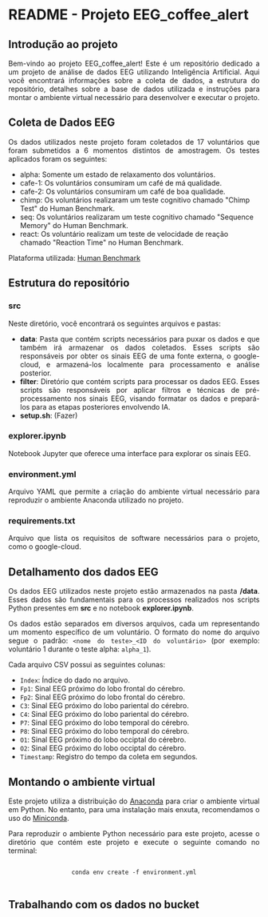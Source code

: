 <h1>README - Projeto EEG_coffee_alert</h1>

<div align="justify">
<h2>Introdução ao projeto</h2>
<p>
Bem-vindo ao projeto EEG_coffee_alert! Este é um repositório dedicado a um projeto de análise de dados EEG utilizando Inteligência Artificial. Aqui você encontrará informações sobre a coleta de dados, a estrutura do repositório, detalhes sobre a base de dados utilizada e instruções para montar o ambiente virtual necessário para desenvolver e executar o projeto.
</p>
</div>

<!------------------------------------------------------------------------------------------------------------------------------>

<div align="justify">
<h2>Coleta de Dados EEG</h2>
<p>
Os dados utilizados neste projeto foram coletados de 17 voluntários que foram submetidos a 6 momentos distintos de amostragem. Os testes aplicados foram os seguintes:
</p>
</div>

<div align="left">
<ul>
  <li>alpha: Somente um estado de relaxamento dos voluntários.</li>
  <li>cafe-1: Os voluntários consumiram um café de má qualidade.</li>
  <li>cafe-2: Os voluntários consumiram um café de boa qualidade.</li>
  <li>chimp: Os voluntários realizaram um teste cognitivo chamado "Chimp Test" do Human Benchmark.</li>
  <li>seq: Os voluntários realizaram um teste cognitivo chamado "Sequence Memory" do Human Benchmark.</li>
  <li>react: Os voluntário realizam um teste de velocidade de reação chamado "Reaction Time" no Human Benchmark.</li>
</ul>
</div>

<div align="justify">
<p>
Plataforma utilizada: <a href="https://humanbenchmark.com/">Human Benchmark</a>
</p>
</div>

<!------------------------------------------------------------------------------------------------------------------------------>

<div align="left">
<h2>Estrutura do repositório</h2>
</div>

<div align="justify">
<h3>src</h3>
<p>
Neste diretório, você encontrará os seguintes arquivos e pastas:
</p>
</div>

<div align="justify">
  <ul>
    <li><b>data</b>: Pasta que contém scripts necessários para puxar os dados e que também irá armazenar os dados coletados. Esses scripts são responsáveis por obter os sinais EEG de uma fonte externa, o google-cloud, e armazená-los localmente para processamento e análise posterior.</li>
    <li><b>filter</b>: Diretório que contém scripts para processar os dados EEG. Esses scripts são responsáveis por aplicar filtros e técnicas de pré-processamento nos sinais EEG, visando formatar os dados e prepará-los para as etapas posteriores envolvendo IA.</li>
    <li><b>setup.sh</b>: (Fazer)</li>
  </ul>
</div>

<div align="justify">
<h3>explorer.ipynb</h3>
<p>
Notebook Jupyter que oferece uma interface para explorar os sinais EEG.
</p>
</div>

<div align="justify">
<h3>environment.yml</h3>
<p>
Arquivo YAML que permite a criação do ambiente virtual necessário para reproduzir o ambiente Anaconda utilizado no projeto.
</p>
</div>

<div align="justify">
<h3>requirements.txt</h3>
<p>
Arquivo que lista os requisitos de software necessários para o projeto, como o google-cloud.
</p>
</div>

<!------------------------------------------------------------------------------------------------------------------------------>

<div align="justify">
<h2>Detalhamento dos dados EEG</h2>
<p>
Os dados EEG utilizados neste projeto estão armazenados na pasta <b>/data</b>. Esses dados são fundamentais para os processos realizados nos scripts Python presentes em <b>src</b> e no notebook <b>explorer.ipynb</b>.
</p>
</div>

<div align="justify">
<p>
Os dados estão separados em diversos arquivos, cada um representando um momento específico de um voluntário. O formato do nome do arquivo segue o padrão:
    <code>&lt;nome do teste&gt;_&lt;ID do voluntário&gt;</code> (por exemplo: voluntário 1 durante o teste alpha: <code>alpha_1</code>).
</p>
<p>
Cada arquivo CSV possui as seguintes colunas:
</p>
  <ul>
    <li><code>Index</code>: Índice do dado no arquivo.</li>
    <li><code>Fp1</code>: Sinal EEG próximo do lobo frontal do cérebro.</li>
    <li><code>Fp2</code>: Sinal EEG próximo do lobo frontal do cérebro.</li>
    <li><code>C3</code>: Sinal EEG próximo do lobo pariental do cérebro.</li>
    <li><code>C4</code>: Sinal EEG próximo do lobo pariental do cérebro.</li>
    <li><code>P7</code>: Sinal EEG próximo do lobo temporal do cérebro.</li>
    <li><code>P8</code>: Sinal EEG próximo do lobo temporal do cérebro.</li>
    <li><code>O1</code>: Sinal EEG próximo do lobo occiptal do cérebro.</li>
    <li><code>O2</code>: Sinal EEG próximo do lobo occiptal do cérebro.</li>
    <li><code>Timestamp</code>: Registro do tempo da coleta em segundos.</li>
  </ul>
</div>

<!------------------------------------------------------------------------------------------------------------------------------>

<div align="justify">
<h2>Montando o ambiente virtual</h2>
<p>
Este projeto utiliza a distribuição do <a href="https://www.anaconda.com/products/distribution">Anaconda</a> para criar o ambiente virtual em Python. No entanto, para uma instalação mais enxuta, recomendamos o uso do <a href="https://docs.conda.io/en/latest/miniconda.html">Miniconda</a>.
</p>
</div>

<div align="justify">
<p>
Para reproduzir o ambiente Python necessário para este projeto, acesse o diretório que contém este projeto e execute o seguinte comando no terminal:
</p>
</div>

<div align="center">
<pre>
<code>
conda env create -f environment.yml
</code>
</pre>
</div>

## Trabalhando com os dados no bucket
